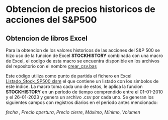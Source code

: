 # Obtencion de precios historicos de acciones del S&P500

## Obtencion de libros Excel

Para la obtencion de los valores historicos de las acciones del S&P 500 se hizo uso de la funcion de Excel **STOCKHISTORY** combinada con una macro de Excel, el codigo de esta macro se encuentra disponible en los archivos del repositorio con el nombre [crear_csv.bas](https://github.com/DanielDataAnalyst/Data-Analyst-Portfolio/blob/main/Stocks%20S%26P500/crear_csv.bas)

Este código utiliza como punto de partida el fichero en Excel [Listado_Stock_SP500.xlsm](https://github.com/DanielDataAnalyst/Data-Analyst-Portfolio/tree/main/Stocks%20S%26P500) el que contiene un listado con los simbolos de este índice. La macro toma cada uno de estos, le aplica la funcion **STOCKHISTORY** en un período de tiempo comprendido entre el 01-01-2010 y el 26-01-2023 y genera un archivo .csv por cada uno.
Se generan los siguientes campos con registros diarios en el periodo antes mencionado: 

*fecha* , *Precio apertura*, *Precio cierre*, *Máximo*, *Mínimo*, *Volumen*


## 

